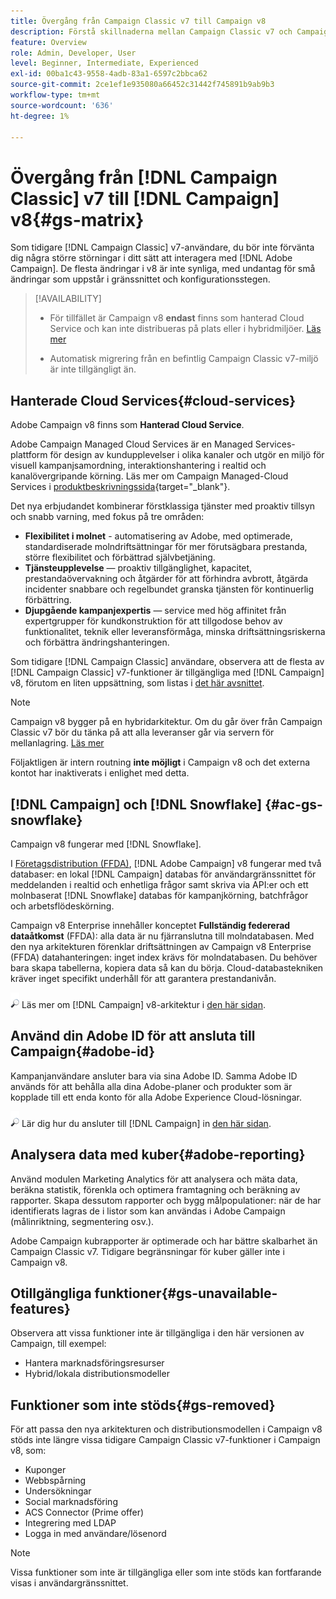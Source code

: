 ```yaml
---
title: Övergång från Campaign Classic v7 till Campaign v8
description: Förstå skillnaderna mellan Campaign Classic v7 och Campaign v8
feature: Overview
role: Admin, Developer, User
level: Beginner, Intermediate, Experienced
exl-id: 00ba1c43-9558-4adb-83a1-6597c2bbca62
source-git-commit: 2ce1ef1e935080a66452c31442f745891b9ab9b3
workflow-type: tm+mt
source-wordcount: '636'
ht-degree: 1%

---
```


# Övergång från [!DNL Campaign Classic] v7 till [!DNL Campaign] v8{#gs-matrix}

Som tidigare [!DNL Campaign Classic] v7-användare, du bör inte förvänta dig några större störningar i ditt sätt att interagera med [!DNL Adobe Campaign]. De flesta ändringar i v8 är inte synliga, med undantag för små ändringar som uppstår i gränssnittet och konfigurationsstegen.

>[!AVAILABILITY]
>
>* För tillfället är Campaign v8 **endast** finns som hanterad Cloud Service och kan inte distribueras på plats eller i hybridmiljöer. [Läs mer](#cloud-services)
>
>* Automatisk migrering från en befintlig Campaign Classic v7-miljö är inte tillgängligt än.



## Hanterade Cloud Services{#cloud-services}

Adobe Campaign v8 finns som **Hanterad Cloud Service**.

Adobe Campaign Managed Cloud Services är en Managed Services-plattform för design av kundupplevelser i olika kanaler och utgör en miljö för visuell kampanjsamordning, interaktionshantering i realtid och kanalövergripande körning. Läs mer om Campaign Managed-Cloud Services i [produktbeskrivningssida](https://helpx.adobe.com/legal/product-descriptions/adobe-campaign-managed-cloud-services.html){target=&quot;_blank&quot;}.

Det nya erbjudandet kombinerar förstklassiga tjänster med proaktiv tillsyn och snabb varning, med fokus på tre områden:

* **Flexibilitet i molnet** - automatisering av Adobe, med optimerade, standardiserade molndriftsättningar för mer förutsägbara prestanda, större flexibilitet och förbättrad självbetjäning.
* **Tjänsteupplevelse** — proaktiv tillgänglighet, kapacitet, prestandaövervakning och åtgärder för att förhindra avbrott, åtgärda incidenter snabbare och regelbundet granska tjänsten för kontinuerlig förbättring.
* **Djupgående kampanjexpertis** — service med hög affinitet från expertgrupper för kundkonstruktion för att tillgodose behov av funktionalitet, teknik eller leveransförmåga, minska driftsättningsriskerna och förbättra ändringshanteringen.

Som tidigare [!DNL Campaign Classic] användare, observera att de flesta av [!DNL Campaign Classic] v7-funktioner är tillgängliga med [!DNL Campaign] v8, förutom en liten uppsättning, som listas i [det här avsnittet](#gs-removed).

>[!NOTE]
>
> Campaign v8 bygger på en hybridarkitektur. Om du går över från Campaign Classic v7 bör du tänka på att alla leveranser går via servern för mellanlagring. [Läs mer](../architecture/architecture.md)
>
> Följaktligen är intern routning **inte möjligt** i Campaign v8 och det externa kontot har inaktiverats i enlighet med detta.


## [!DNL Campaign] och [!DNL Snowflake] {#ac-gs-snowflake}

Campaign v8 fungerar med [!DNL Snowflake].

I [Företagsdistribution (FFDA)](../architecture/enterprise-deployment.md), [!DNL Adobe Campaign] v8 fungerar med två databaser: en lokal [!DNL Campaign] databas för användargränssnittet för meddelanden i realtid och enhetliga frågor samt skriva via API:er och ett molnbaserat [!DNL Snowflake] databas för kampanjkörning, batchfrågor och arbetsflödeskörning.

Campaign v8 Enterprise innehåller konceptet **Fullständig federerad dataåtkomst** (FFDA): alla data är nu fjärranslutna till molndatabasen. Med den nya arkitekturen förenklar driftsättningen av Campaign v8 Enterprise (FFDA) datahanteringen: inget index krävs för molndatabasen. Du behöver bara skapa tabellerna, kopiera data så kan du börja. Cloud-databastekniken kräver inget specifikt underhåll för att garantera prestandanivån.

![](../assets/do-not-localize/glass.png) Läs mer om [!DNL Campaign] v8-arkitektur i [den här sidan](../architecture/architecture.md).


## Använd din Adobe ID för att ansluta till Campaign{#adobe-id}

Kampanjanvändare ansluter bara via sina Adobe ID. Samma Adobe ID används för att behålla alla dina Adobe-planer och produkter som är kopplade till ett enda konto för alla Adobe Experience Cloud-lösningar.

![](../assets/do-not-localize/glass.png) Lär dig hur du ansluter till [!DNL Campaign] in [den här sidan](connect.md).

## Analysera data med kuber{#adobe-reporting}

Använd modulen Marketing Analytics för att analysera och mäta data, beräkna statistik, förenkla och optimera framtagning och beräkning av rapporter. Skapa dessutom rapporter och bygg målpopulationer: när de har identifierats lagras de i listor som kan användas i Adobe Campaign (målinriktning, segmentering osv.).

Adobe Campaign kubrapporter är optimerade och har bättre skalbarhet än Campaign Classic v7. Tidigare begränsningar för kuber gäller inte i Campaign v8.

## Otillgängliga funktioner{#gs-unavailable-features}

Observera att vissa funktioner inte är tillgängliga i den här versionen av Campaign, till exempel:

* Hantera marknadsföringsresurser
* Hybrid/lokala distributionsmodeller


## Funktioner som inte stöds{#gs-removed}

För att passa den nya arkitekturen och distributionsmodellen i Campaign v8 stöds inte längre vissa tidigare Campaign Classic v7-funktioner i Campaign v8, som:

* Kuponger
* Webbspårning
* Undersökningar
* Social marknadsföring
* ACS Connector (Prime offer)
* Integrering med LDAP
* Logga in med användare/lösenord

>[!NOTE]
>
>Vissa funktioner som inte är tillgängliga eller som inte stöds kan fortfarande visas i användargränssnittet.
